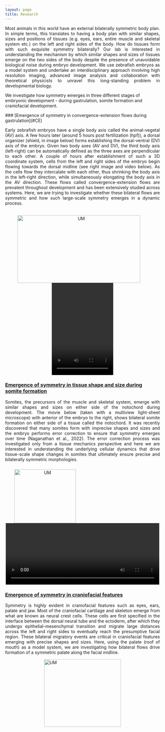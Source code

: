 ```yaml
---
layout: page
title: Research
---
```

<p align="justify">
Most animals in this world have an external bilaterally symmetric body plan. In simple terms, this translates to having a body plan with similar shapes, sizes and positions of tissues (e.g. eyes, ears, entire muscle and skeletal system etc.) on the left and right sides of the body. How do tissues form with such exquisite symmetry bilaterally? Our lab is interested in understanding the mechanism by which similar shapes and sizes of tissues emerge on the two sides of the body despite the presence of unavoidable biological noise during embryo development. We use zebrafish embryos as a model system and undertake an interdisciplinary approach involving high resolution imaging, advanced image analysis and collaboration with theoretical physicists to unravel this long-standing problem in developmental biology.

We investigate how symmetry emerges in three different stages of embryonic development - during gastrulation, somite formation and craniofacial development.
</p>
### [Emergence of symmetry in convergence-extension flows during gastrulation](#CE) <br/>
<p align="justify">
Early zebrafish embryos have a single body axis called the animal-vegetal (AV) axis. A few hours later (around 5 hours post fertilization (hpf)), a dorsal organizer (shield, in image below) forms establishing the dorsal-ventral (DV) axis of the embryo. Given two body axes (AV and DV), the third body axis (left-right) can be automatically defined as the three axes are perpendicular to each other. A couple of hours after establishment of such a 3D coordinate system, cells from the left and right sides of the embryo begin flowing towards the dorsal midline (see right image and video below). As the cells flow they intercalate with each other, thus shrinking the body axis in the left-right direction, while simultaneously elongating the body axis in the AV direction. These flows called convergence-extension flows are prevalent throughout development and has been extensively studied across systems. Here, we are trying to investigate whether these bilateral flows are symmetric and how such large-scale symmetry emerges in a dynamic process.
</p>
<center>
<img src="{{ "/Images/Early_embryo.png" | prepend: site.baseurl }}" width="400" height="220" alt="UM" style="float:left;margin-left: 40px;margin-right: 25px;margin-top: 17px">

<video width="200" height="300" controls>
  <source src="/Movies/CE.mp4" type="video/mp4">
</video>
</center>

### [Emergence of symmetry in tissue shape and size during somite formation](#somite) <br/>
<p align="justify">
Somites, the precursors of the muscle and skeletal system, emerge with similar shapes and sizes on either side of the notochord during development. The movie below (taken with a multiview light-sheet microscope) with anterior of the embryo to the right, shows bilateral somite formation on either side of a tissue called the notochord. It was recently discovered that many somites form with imprecise shapes and sizes and the embryo performs error correction to ensure that symmetry emerges over time (Naganathan et al., 2022). The error correction process was investigated only from a tissue mechanics perspective and here we are interested in understanding the underlying cellular dynamics that drive tissue-scale shape changes in somites that ultimately ensure precise and bilaterally symmetric morphologies.
</p>
<center>
<img src="{{ "/Images/Somite.png" | prepend: site.baseurl }}" width="200" height="175" alt="UM" style="float:left;margin-left: 30px;margin-right: 15px;margin-top: 10px">

<video width="500" height="200" controls>
  <source src="/Movies/Somite.mp4" type="video/mp4">
</video>
</center>

### [Emergence of symmetry in craniofacial features](#palate) <br/>
<p align="justify">
Symmetry is highly evident in craniofacial features such as eyes, ears, palate and jaw. Most of the craniofacial cartilage and skeleton emerge from what are known as neural crest cells. These cells are first specified in the interface between the dorsal neural tube and the ectoderm, after which they undergo epithelial-mesenchymal transition and migrate large distances across the left and right sides to eventually reach the presumptive facial region. These bilateral migratory events are critical in craniofacial features emerging with precise shapes and sizes. Here, using the palate (roof of mouth) as a model system, we are investigating how bilateral flows drive formation of a symmetric palate along the facial midline.
</p>
<img src="{{ "/Images/Palate.png" | prepend: site.baseurl }}" style="display:block;margin:0 auto;" width="250" height="220" alt="UM">
